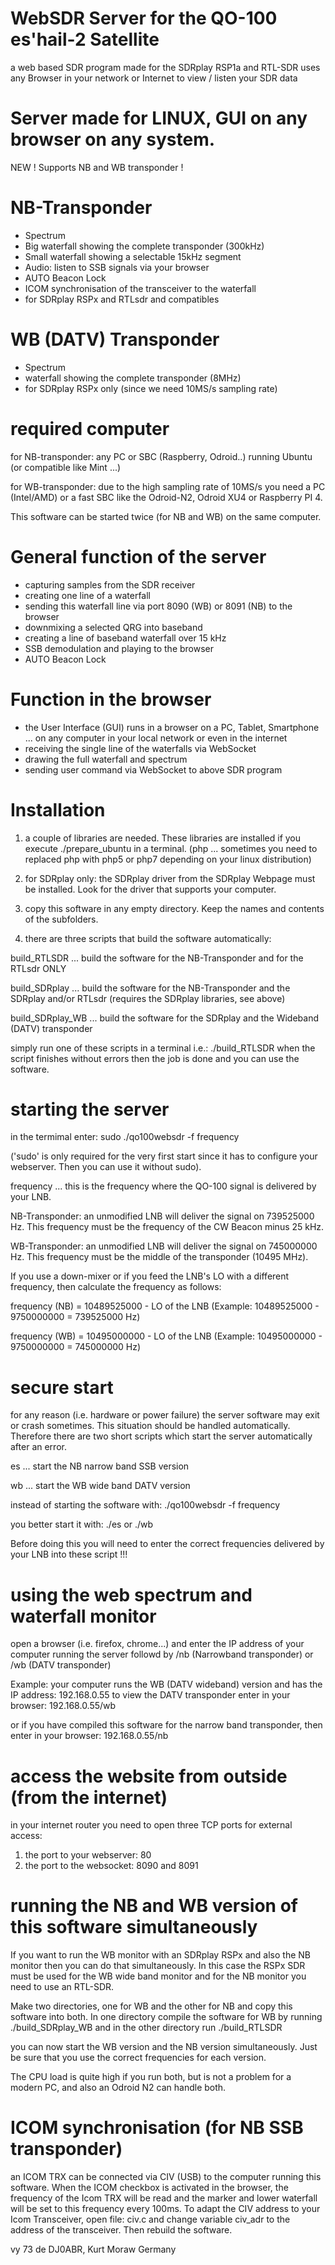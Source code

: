 # WebSDR Server for the QO-100 es'hail-2 Satellite
a web based SDR program made for the SDRplay RSP1a and RTL-SDR
uses any Browser in your network or Internet to view / listen your SDR data
  
# Server made for LINUX, GUI on any browser on any system.

NEW ! Supports NB and WB transponder !

# NB-Transponder
* Spectrum
* Big waterfall showing the complete transponder (300kHz)
* Small waterfall showing a selectable 15kHz segment
* Audio: listen to SSB signals via your browser
* AUTO Beacon Lock
* ICOM synchronisation of the transceiver to the waterfall
* for SDRplay RSPx and RTLsdr and compatibles

# WB (DATV) Transponder
* Spectrum
* waterfall showing the complete transponder (8MHz)
* for SDRplay RSPx only (since we need 10MS/s sampling rate)

# required computer
for NB-transponder: 
any PC or SBC (Raspberry, Odroid..) running Ubuntu (or compatible like Mint ...)

for WB-transponder:
due to the high sampling rate of 10MS/s you need a PC (Intel/AMD) or
a fast SBC like the Odroid-N2, Odroid XU4 or Raspberry PI 4.

This software can be started twice (for NB and WB) on the same computer.

# General function of the server
* capturing samples from the SDR receiver
* creating one line of a waterfall
* sending this waterfall line via port 8090 (WB) or 8091 (NB) to the browser
* downmixing a selected QRG into baseband
* creating a line of baseband waterfall over 15 kHz
* SSB demodulation and playing to the browser
* AUTO Beacon Lock

# Function in the browser
* the User Interface (GUI) runs in a browser on a PC, Tablet, Smartphone ... on any computer in your local network or even in the internet
* receiving the single line of the waterfalls via WebSocket
* drawing the full waterfall and spectrum
* sending user command via WebSocket to above SDR program

# Installation

1) a couple of libraries are needed. These libraries are installed if you execute ./prepare_ubuntu in a terminal.
(php ... sometimes you need to replaced php with php5 or php7 depending on your linux distribution)

2) for SDRplay only: the SDRplay driver from the SDRplay Webpage must be installed. Look for the driver that supports your computer.

3) copy this software in any empty directory. Keep the names and contents of the subfolders.

4) there are three scripts that build the software automatically:

build_RTLSDR ... build the software for the NB-Transponder and for the RTLsdr ONLY

build_SDRplay ... build the software for the NB-Transponder and the SDRplay and/or RTLsdr (requires the SDRplay libraries, see above)

build_SDRplay_WB ... build the software for the SDRplay and the Wideband (DATV) transponder

simply run one of these scripts in a terminal i.e.:  ./build_RTLSDR
when the script finishes without errors then the job is done and you can use the software.  

# starting the server
in the termimal enter:
sudo  ./qo100websdr  -f  frequency

('sudo' is only required for the very first start since it has to configure your webserver. Then you can use it without sudo).

frequency ... this is the frequency where the QO-100 signal is delivered by your LNB.

NB-Transponder: an unmodified LNB will deliver the signal on 739525000 Hz. This frequency must be the frequency of the CW Beacon minus 25 kHz.

WB-Transponder: an unmodified LNB will deliver the signal on 745000000 Hz. This frequency must be the middle of the transponder (10495 MHz).

If you use a down-mixer or if you feed the LNB's LO with a different frequency, then calculate the frequency as follows:

frequency (NB) = 10489525000 - LO of the LNB (Example: 10489525000 - 9750000000 = 739525000 Hz)

frequency (WB) = 10495000000 - LO of the LNB (Example: 10495000000 - 9750000000 = 745000000 Hz)

# secure start
for any reason (i.e. hardware or power failure) the server software may exit or crash sometimes.
This situation should be handled automatically. Therefore there are two short scripts which start the server automatically after an error.

es ... start the NB narrow band SSB version

wb ... start the WB wide band DATV version

instead of starting the software with: ./qo100websdr  -f  frequency

you better start it with:  ./es   or  ./wb

Before doing this you will need to enter the correct frequencies delivered by your LNB into these script !!!

# using the web spectrum and waterfall monitor
open a browser (i.e. firefox, chrome...) and enter the IP address of your computer running the server followd by /nb (Narrowband transponder) or /wb (DATV transponder)

Example: 
your computer runs the WB (DATV wideband) version and has the IP address:  192.168.0.55
to view the DATV transponder enter in your browser:  192.168.0.55/wb

or if you have compiled this software for the narrow band transponder, then enter in
your browser: 192.168.0.55/nb

# access the website from outside (from the internet)
in your internet router you need to open three TCP ports for external access:
1) the port to your webserver: 80
2) the port to the websocket: 8090 and 8091

# running the NB and WB version of this software simultaneously
If you want to run the WB monitor with an SDRplay RSPx and also the NB monitor then you can do that simultaneously.
In this case the RSPx SDR must be used for the WB wide band monitor
and for the NB monitor you need to use an RTL-SDR.

Make two directories, one for WB and the other for NB and copy this software into both.
In one directory compile the software for WB by running  ./build_SDRplay_WB
and in the other directory run  ./build_RTLSDR

you can now start the WB version and the NB version simultaneously. Just be sure that you use the correct frequencies for each version.

The CPU load is quite high if you run both, but is not a problem for a modern PC, and also an Odroid N2 can handle both.

# ICOM synchronisation (for NB SSB transponder)
an ICOM TRX can be connected via CIV (USB) to the computer running this software.
When the ICOM checkbox is activated in the browser, the frequency of the Icom TRX will be read and the marker and lower waterfall will be set to this frequency every 100ms.
To adapt the CIV address to your Icom Transceiver, open file: civ.c and change variable civ_adr to the address of the transceiver. Then rebuild the software.

vy 73
de DJ0ABR, Kurt Moraw
Germany
